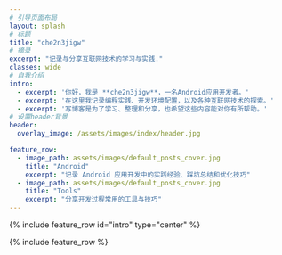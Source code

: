 ```yaml
---
# 引导页面布局
layout: splash
# 标题
title: "che2n3jigw"
# 摘录
excerpt: "记录与分享互联网技术的学习与实践."
classes: wide
# 自我介绍
intro: 
  - excerpt: '你好，我是 **che2n3jigw**，一名Android应用开发者。'
  - excerpt: '在这里我记录编程实践、开发环境配置，以及各种互联网技术的探索。'
  - excerpt: '写博客是为了学习、整理和分享，也希望这些内容能对你有所帮助。'
# 设置header背景
header:
  overlay_image: /assets/images/index/header.jpg

feature_row:
  - image_path: assets/images/default_posts_cover.jpg
    title: "Android"
    excerpt: "记录 Android 应用开发中的实践经验、踩坑总结和优化技巧"
  - image_path: assets/images/default_posts_cover.jpg
    title: "Tools"
    excerpt: "分享开发过程常用的工具与技巧"
---
```


{% include feature_row id="intro" type="center" %}

{% include feature_row %}

<!-- {% include feature_row id="feature_row2" type="left" %}

{% include feature_row id="feature_row3" type="right" %}

{% include feature_row id="feature_row4" type="center" %} -->